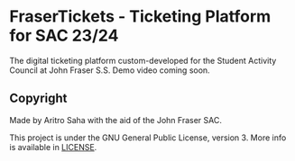 # FraserTickets - Ticketing Platform for SAC 23/24
The digital ticketing platform custom-developed for the Student Activity Council at John Fraser S.S. Demo video coming soon.

## Copyright
Made by Aritro Saha with the aid of the John Fraser SAC. 

This project is under the GNU General Public License, version 3. More info is available in [LICENSE](LICENSE).

